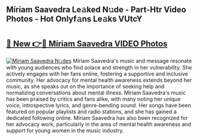 ## Míriam Saavedra Le𝚊ked N𝚞de - Part-Htr Video Photos - Hot Onlyf𝚊ns Le𝚊ks VUtcY

# <h2><a href="http://ac105.deff.icu/?id=M%c3%adriam+Saavedra">🔗 New 👉🔴 Míriam Saavedra VIDEO Photos</a></h2>

[![Míriam Saavedra N𝚞des](https://i.imgur.com/rIISA9y.gif)](http://ac105.deff.icu/?id=M%c3%adriam+Saavedra)
Míriam Saavedra's music and message resonate with young audiences who find solace and strength in her vulnerability. She actively engages with her fans online, fostering a supportive and inclusive community. Her advocacy for mental health awareness extends beyond her music, as she speaks out on the importance of seeking help and normalizing conversations about mental illness. Míriam Saavedra's music has been praised by critics and fans alike, with many noting her unique voice, introspective lyrics, and genre-bending sound. Her songs have been featured on popular playlists and radio stations, and she has gained a dedicated following online. Míriam Saavedra has also been recognized for her advocacy work, particularly in the area of mental health awareness and support for young women in the music industry.

